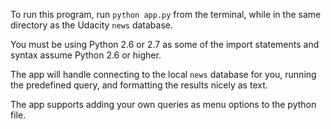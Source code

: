 To run this program, run `python app.py` from the terminal, while
 in the same directory as the Udacity `news` database.

You must be using Python 2.6 or 2.7 as some of the import statements and
syntax assume Python 2.6 or higher.

The app will handle connecting to the local `news` database for you,
 running the predefined query, and formatting the results nicely as text.

The app supports adding your own queries as menu options to the python file.
